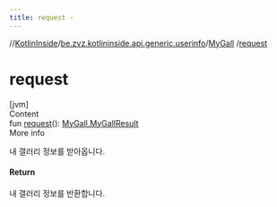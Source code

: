 ```yaml
---
title: request -
---
```

//[KotlinInside](../../index.md)/[be.zvz.kotlininside.api.generic.userinfo](../index.md)/[MyGall](index.md)
/[request](request.md)

# request

[jvm]  
Content  
fun [request](request.md)(): [MyGall.MyGallResult](-my-gall-result/index.md)  
More info

내 갤러리 정보를 받아옵니다.

#### Return

내 갤러리 정보를 반환합니다.

  



